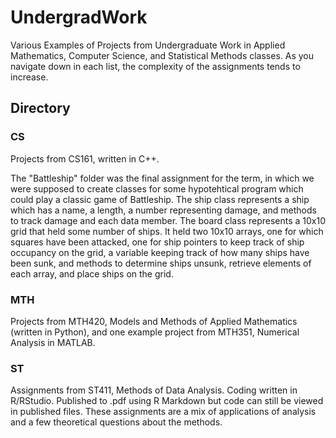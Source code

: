 # UndergradWork
Various Examples of Projects from Undergraduate Work in Applied Mathematics, Computer Science, and Statistical Methods classes. As you navigate down in each list, the complexity of the assignments tends to increase.

## Directory
### CS
Projects from CS161, written in C++.

The "Battleship" folder was the final assignment for the term, in which we were supposed to create classes for some hypotehtical program which could play a classic game of Battleship. 
The ship class represents a ship which has a name, a length, a number representing damage, and methods to track damage and each data member. 
The board class represents a 10x10  grid that held some number of ships. It held two 10x10 arrays, one for which squares have been attacked, one for ship pointers to keep track of ship occupancy on the grid, a variable keeping track of how many ships have been sunk, and methods to determine ships unsunk, retrieve elements of each array, and place ships on the grid.
### MTH
Projects from MTH420, Models and Methods of Applied Mathematics (written in Python), and one example project from MTH351, Numerical Analysis in MATLAB.
### ST
Assignments from ST411, Methods of Data Analysis. Coding written in R/RStudio. Published to .pdf using R Markdown but code can still be viewed in published files. These assignments are a mix of applications of analysis and a few theoretical questions about the methods.
